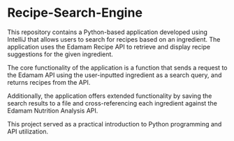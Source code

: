 # Recipe-Search-Engine
This repository contains a Python-based application developed using IntelliJ that allows users to search for recipes based on an ingredient. The application uses the Edamam Recipe API to retrieve and display recipe suggestions for the given ingredient. 

The core functionality of the application is a function that sends a request to the Edamam API using the user-inputted ingredient as a search query, and returns recipes from the API. 

Additionally, the application offers extended functionality by saving the search results to a file and cross-referencing each ingredient against the Edamam Nutrition Analysis API. 

This project served as a practical introduction to Python programming and API utilization.
